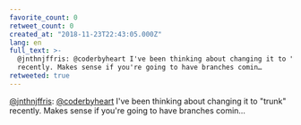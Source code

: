 ```yaml
---
favorite_count: 0
retweet_count: 0
created_at: "2018-11-23T22:43:05.000Z"
lang: en
full_text: >-
  @jnthnjffris: @coderbyheart I've been thinking about changing it to "trunk"
  recently. Makes sense if you're going to have branches comin…
retweeted: true
---
```


[@jnthnjffris](https://twitter.com/jnthnjffris):
[@coderbyheart](https://twitter.com/coderbyheart) I've been thinking about
changing it to "trunk" recently. Makes sense if you're going to have branches
comin…
